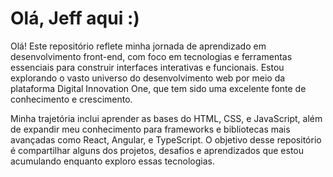 # Olá, Jeff aqui :)

Olá! Este repositório reflete minha jornada de aprendizado em desenvolvimento front-end, com foco em tecnologias e ferramentas essenciais para construir interfaces interativas e funcionais. Estou explorando o vasto universo do desenvolvimento web por meio da plataforma Digital Innovation One, que tem sido uma excelente fonte de conhecimento e crescimento.

Minha trajetória inclui aprender as bases do HTML, CSS, e JavaScript, além de expandir meu conhecimento para frameworks e bibliotecas mais avançadas como React, Angular, e TypeScript. O objetivo desse repositório é compartilhar alguns dos projetos, desafios e aprendizados que estou acumulando enquanto exploro essas tecnologias.
